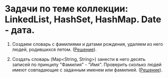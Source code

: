 # Задачи по теме коллекции: LinkedList, HashSet, HashMap. Date - дата.

1. Создаем словарь с фамилиями и датами рождения, удаляем из него людей, родившихся летом.
([Решение](./summer_holidays.java)).

2. Создать словарь (Map<String, String>) занести в него десять записей по принципу "Фамилия" - "Имя".
Проверить сколько людей имеют совпадающие с заданным именем или фамилией.
([Решение](./Population_census.java)).
